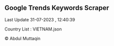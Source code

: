 

## Google Trends Keywords Scraper 
 
Last Update 31-07-2023 , 12:40:39

Country List :
VIETNAM.json



© Abdul Muttaqin 
